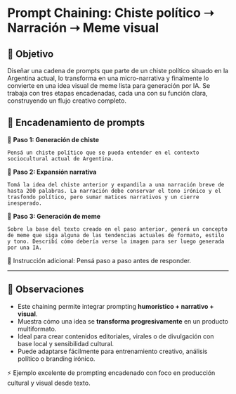 # Prompt Chaining: Chiste político ➝ Narración ➝ Meme visual

## 🎯 Objetivo
Diseñar una cadena de prompts que parte de un chiste político situado en la Argentina actual, lo transforma en una micro-narrativa y finalmente lo convierte en una idea visual de meme lista para generación por IA. Se trabaja con tres etapas encadenadas, cada una con su función clara, construyendo un flujo creativo completo.

## 🧠 Encadenamiento de prompts

🔹 **Paso 1: Generación de chiste**
```
Pensá un chiste político que se pueda entender en el contexto sociocultural actual de Argentina.
```

🔹 **Paso 2: Expansión narrativa**
```
Tomá la idea del chiste anterior y expandila a una narración breve de hasta 200 palabras. La narración debe conservar el tono irónico y el trasfondo político, pero sumar matices narrativos y un cierre inesperado.
```

🔹 **Paso 3: Generación de meme**
```
Sobre la base del texto creado en el paso anterior, generá un concepto de meme que siga alguna de las tendencias actuales de formato, estilo y tono. Describí cómo debería verse la imagen para ser luego generada por una IA.
```

📝 Instrucción adicional: Pensá paso a paso antes de responder.

---

## 📌 Observaciones

- Este chaining permite integrar prompting **humorístico + narrativo + visual**.
- Muestra cómo una idea se **transforma progresivamente** en un producto multiformato.
- Ideal para crear contenidos editoriales, virales o de divulgación con base local y sensibilidad cultural.
- Puede adaptarse fácilmente para entrenamiento creativo, análisis político o branding irónico.

⚡ Ejemplo excelente de prompting encadenado con foco en producción cultural y visual desde texto.
